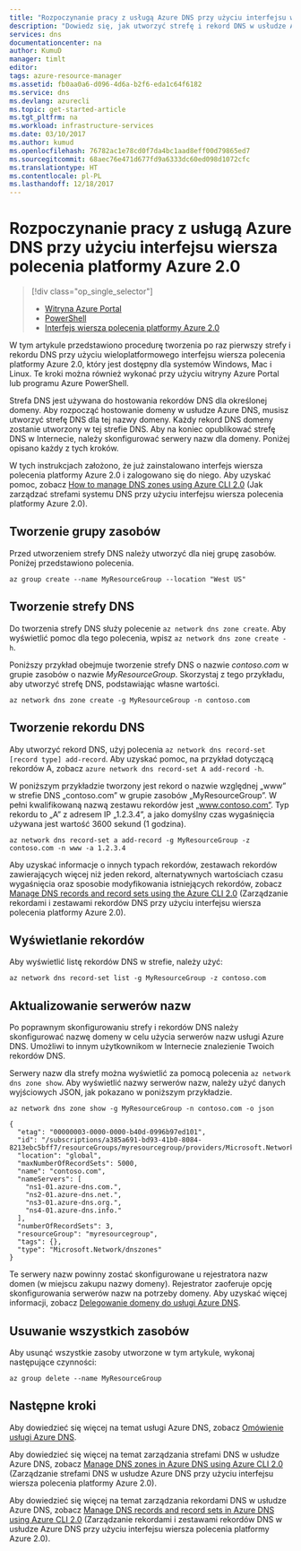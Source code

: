 ```yaml
---
title: "Rozpoczynanie pracy z usługą Azure DNS przy użyciu interfejsu wiersza polecenia platformy Azure 2.0 | Microsoft Docs"
description: "Dowiedz się, jak utworzyć strefę i rekord DNS w usłudze Azure DNS. W tym szczegółowym przewodniku pokazano, jak po raz pierwszy utworzyć strefę i rekord DNS przy użyciu interfejsu wiersza polecenia platformy Azure 2.0."
services: dns
documentationcenter: na
author: KumuD
manager: timlt
editor: 
tags: azure-resource-manager
ms.assetid: fb0aa0a6-d096-4d6a-b2f6-eda1c64f6182
ms.service: dns
ms.devlang: azurecli
ms.topic: get-started-article
ms.tgt_pltfrm: na
ms.workload: infrastructure-services
ms.date: 03/10/2017
ms.author: kumud
ms.openlocfilehash: 76782ac1e78cd0f7da4bc1aad8eff00d79865ed7
ms.sourcegitcommit: 68aec76e471d677fd9a6333dc60ed098d1072cfc
ms.translationtype: HT
ms.contentlocale: pl-PL
ms.lasthandoff: 12/18/2017
---
```

# <a name="get-started-with-azure-dns-using-azure-cli-20"></a>Rozpoczynanie pracy z usługą Azure DNS przy użyciu interfejsu wiersza polecenia platformy Azure 2.0

> [!div class="op_single_selector"]
> * [Witryna Azure Portal](dns-getstarted-portal.md)
> * [PowerShell](dns-getstarted-powershell.md)
> * [Interfejs wiersza polecenia platformy Azure 2.0](dns-getstarted-cli.md)

W tym artykule przedstawiono procedurę tworzenia po raz pierwszy strefy i rekordu DNS przy użyciu wieloplatformowego interfejsu wiersza polecenia platformy Azure 2.0, który jest dostępny dla systemów Windows, Mac i Linux. Te kroki można również wykonać przy użyciu witryny Azure Portal lub programu Azure PowerShell.

Strefa DNS jest używana do hostowania rekordów DNS dla określonej domeny. Aby rozpocząć hostowanie domeny w usłudze Azure DNS, musisz utworzyć strefę DNS dla tej nazwy domeny. Każdy rekord DNS domeny zostanie utworzony w tej strefie DNS. Aby na koniec opublikować strefę DNS w Internecie, należy skonfigurować serwery nazw dla domeny. Poniżej opisano każdy z tych kroków.

W tych instrukcjach założono, że już zainstalowano interfejs wiersza polecenia platformy Azure 2.0 i zalogowano się do niego. Aby uzyskać pomoc, zobacz [How to manage DNS zones using Azure CLI 2.0](dns-operations-dnszones-cli.md) (Jak zarządzać strefami systemu DNS przy użyciu interfejsu wiersza polecenia platformy Azure 2.0).

## <a name="create-the-resource-group"></a>Tworzenie grupy zasobów

Przed utworzeniem strefy DNS należy utworzyć dla niej grupę zasobów. Poniżej przedstawiono polecenia.

```azurecli
az group create --name MyResourceGroup --location "West US"
```

## <a name="create-a-dns-zone"></a>Tworzenie strefy DNS

Do tworzenia strefy DNS służy polecenie `az network dns zone create`. Aby wyświetlić pomoc dla tego polecenia, wpisz `az network dns zone create -h`.

Poniższy przykład obejmuje tworzenie strefy DNS o nazwie *contoso.com* w grupie zasobów o nazwie *MyResourceGroup*. Skorzystaj z tego przykładu, aby utworzyć strefę DNS, podstawiając własne wartości.

```azurecli
az network dns zone create -g MyResourceGroup -n contoso.com
```


## <a name="create-a-dns-record"></a>Tworzenie rekordu DNS

Aby utworzyć rekord DNS, użyj polecenia `az network dns record-set [record type] add-record`. Aby uzyskać pomoc, na przykład dotyczącą rekordów A, zobacz `azure network dns record-set A add-record -h`.

W poniższym przykładzie tworzony jest rekord o nazwie względnej „www” w strefie DNS „contoso.com” w grupie zasobów „MyResourceGroup”. W pełni kwalifikowaną nazwą zestawu rekordów jest „www.contoso.com”. Typ rekordu to „A” z adresem IP „1.2.3.4”, a jako domyślny czas wygaśnięcia używana jest wartość 3600 sekund (1 godzina).

```azurecli
az network dns record-set a add-record -g MyResourceGroup -z contoso.com -n www -a 1.2.3.4
```

Aby uzyskać informacje o innych typach rekordów, zestawach rekordów zawierających więcej niż jeden rekord, alternatywnych wartościach czasu wygaśnięcia oraz sposobie modyfikowania istniejących rekordów, zobacz [Manage DNS records and record sets using the Azure CLI 2.0](dns-operations-recordsets-cli.md) (Zarządzanie rekordami i zestawami rekordów DNS przy użyciu interfejsu wiersza polecenia platformy Azure 2.0).


## <a name="view-records"></a>Wyświetlanie rekordów

Aby wyświetlić listę rekordów DNS w strefie, należy użyć:

```azurecli
az network dns record-set list -g MyResourceGroup -z contoso.com
```


## <a name="update-name-servers"></a>Aktualizowanie serwerów nazw

Po poprawnym skonfigurowaniu strefy i rekordów DNS należy skonfigurować nazwę domeny w celu użycia serwerów nazw usługi Azure DNS. Umożliwi to innym użytkownikom w Internecie znalezienie Twoich rekordów DNS.

Serwery nazw dla strefy można wyświetlić za pomocą polecenia `az network dns zone show`. Aby wyświetlić nazwy serwerów nazw, należy użyć danych wyjściowych JSON, jak pokazano w poniższym przykładzie.

```azurecli
az network dns zone show -g MyResourceGroup -n contoso.com -o json

{
  "etag": "00000003-0000-0000-b40d-0996b97ed101",
  "id": "/subscriptions/a385a691-bd93-41b0-8084-8213ebc5bff7/resourceGroups/myresourcegroup/providers/Microsoft.Network/dnszones/contoso.com",
  "location": "global",
  "maxNumberOfRecordSets": 5000,
  "name": "contoso.com",
  "nameServers": [
    "ns1-01.azure-dns.com.",
    "ns2-01.azure-dns.net.",
    "ns3-01.azure-dns.org.",
    "ns4-01.azure-dns.info."
  ],
  "numberOfRecordSets": 3,
  "resourceGroup": "myresourcegroup",
  "tags": {},
  "type": "Microsoft.Network/dnszones"
}
```

Te serwery nazw powinny zostać skonfigurowane u rejestratora nazw domen (w miejscu zakupu nazwy domeny). Rejestrator zaoferuje opcję skonfigurowania serwerów nazw na potrzeby domeny. Aby uzyskać więcej informacji, zobacz [Delegowanie domeny do usługi Azure DNS](dns-domain-delegation.md).

## <a name="delete-all-resources"></a>Usuwanie wszystkich zasobów
 
Aby usunąć wszystkie zasoby utworzone w tym artykule, wykonaj następujące czynności:

```azurecli
az group delete --name MyResourceGroup
```

## <a name="next-steps"></a>Następne kroki

Aby dowiedzieć się więcej na temat usługi Azure DNS, zobacz [Omówienie usługi Azure DNS](dns-overview.md).

Aby dowiedzieć się więcej na temat zarządzania strefami DNS w usłudze Azure DNS, zobacz [Manage DNS zones in Azure DNS using Azure CLI 2.0](dns-operations-dnszones-cli.md) (Zarządzanie strefami DNS w usłudze Azure DNS przy użyciu interfejsu wiersza polecenia platformy Azure 2.0).

Aby dowiedzieć się więcej na temat zarządzania rekordami DNS w usłudze Azure DNS, zobacz [Manage DNS records and record sets in Azure DNS using Azure CLI 2.0](dns-operations-recordsets-cli.md) (Zarządzanie rekordami i zestawami rekordów DNS w usłudze Azure DNS przy użyciu interfejsu wiersza polecenia platformy Azure 2.0).
